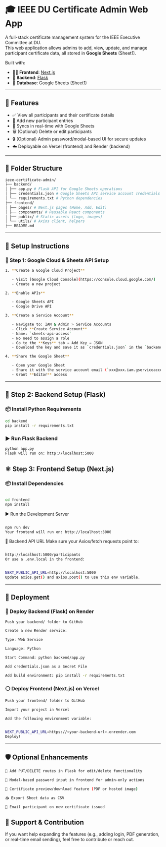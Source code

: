 # 🎓 IEEE DU Certificate Admin Web App

A full-stack certificate management system for the IEEE Executive Committee at DU.  
This web application allows admins to add, view, update, and manage participant certificate data, all stored in **Google Sheets** (Sheet1).

Built with:

- 🧑‍💻 **Frontend**: [Next.js](https://ieeedu-admin-certificate.vercel.app/)
- 🐍 **Backend**: [Flask](https://ieeedu-admincertificate.onrender.com)
- 📄 **Database**: Google Sheets (Sheet1)

---

## 📌 Features

- ✅ View all participants and their certificate details
- 📝 Add new participant entries
- 🔄 Syncs in real-time with Google Sheets
- 🗑️ (Optional) Delete or edit participants
- 🔒 (Optional) Admin password/modal-based UI for secure updates
- ☁️ Deployable on Vercel (frontend) and Render (backend)

---

## 📁 Folder Structure

```bash
ieee-certificate-admin/
├── backend/
│ ├── app.py # Flask API for Google Sheets operations
│ ├── credentials.json # Google Sheets API service account credentials
│ └── requirements.txt # Python dependencies
├── frontend/
│ ├── pages/ # Next.js pages (Home, Add, Edit)
│ ├── components/ # Reusable React components
│ ├── public/ # Static assets (logo, images)
│ └── utils/ # Axios client, helpers
├── README.md
```

---

## 🔧 Setup Instructions

### 🔐 Step 1: Google Cloud & Sheets API Setup
```bash
1. **Create a Google Cloud Project**

   - Visit [Google Cloud Console](https://console.cloud.google.com/)
   - Create a new project

2. **Enable APIs**

   - Google Sheets API  
   - Google Drive API

3. **Create a Service Account**

   - Navigate to: IAM & Admin > Service Accounts
   - Click **Create Service Account**
   - Name: `sheets-api-access`
   - No need to assign a role
   - Go to the **Keys** tab → Add Key → JSON
   - Download the key and save it as `credentials.json` in the `backend/` folder

4. **Share the Google Sheet**

   - Open your Google Sheet
   - Share it with the service account email (`xxx@xxx.iam.gserviceaccount.com`)
   - Grant **Editor** access

```
---

## 🐍 Step 2: Backend Setup (Flask)

### 📦 Install Python Requirements

```bash
cd backend
pip install -r requirements.txt

```
### ▶️ Run Flask Backend
```bash
python app.py
Flask will run on: http://localhost:5000
```

## ⚛️ Step 3: Frontend Setup (Next.js)
### 📦 Install Dependencies
```bash

cd frontend
npm install
```
▶️ Run the Development Server
```bash

npm run dev
Your frontend will run on: http://localhost:3000
```
🔗 Backend API URL
Make sure your Axios/fetch requests point to:

```bash

http://localhost:5000/participants
Or use a .env.local in the frontend:


NEXT_PUBLIC_API_URL=http://localhost:5000
Update axios.get() and axios.post() to use this env variable.
```
---

## 🚀 Deployment
### 🔵 Deploy Backend (Flask) on Render

```bash
Push your backend/ folder to GitHub

Create a new Render service:

Type: Web Service

Language: Python

Start Command: python backend/app.py

Add credentials.json as a Secret File

Add build environment: pip install -r requirements.txt
```
### ⚪ Deploy Frontend (Next.js) on Vercel

```bash
Push your frontend/ folder to GitHub

Import your project in Vercel

Add the following environment variable:


NEXT_PUBLIC_API_URL=https://<your-backend-url>.onrender.com
Deploy!
```
---

## 🛡️ Optional Enhancements
```bash
🔄 Add PUT/DELETE routes in Flask for edit/delete functionality

🔐 Modal-based password input in frontend for admin-only actions

📄 Certificate preview/download feature (PDF or hosted image)

📥 Export Sheet data as CSV

📧 Email participant on new certificate issued
```

## 🙋 Support & Contribution
If you want help expanding the features (e.g., adding login, PDF generation, or real-time email sending), feel free to contribute or reach out.